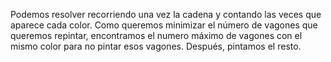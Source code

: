 Podemos resolver recorriendo una vez la cadena y contando las veces que aparece cada color. Como queremos minimizar el número de vagones que queremos repintar, encontramos el numero máximo de vagones con el mismo color para no pintar esos vagones. Después, pintamos el resto.